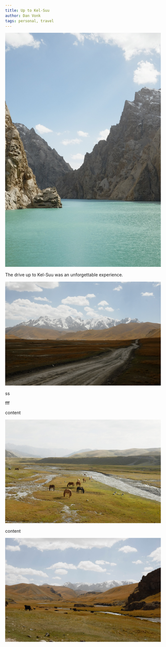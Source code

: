 ```yaml
---
title: Up to Kel-Suu
author: Dan Vonk
tags: personal, travel
---
```


![Kel-Suu](/images/DSCF7902.JPG "A view of Kel-Suu")

The drive up to Kel-Suu was an unforgettable experience.

![The Tien-Shan mountains](/images/DSCF7883.JPG "tien shan")

ss

fff


content

![Kel-Suu](/images/DSCF7868.JPG "horses drinking")

content

![Kel-Suu](/images/DSCF7880.JPG "Kel-Suu")


